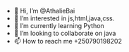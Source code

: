 - 👋 Hi, I’m @AthalieBai
- 👀 I’m interested in js,html,java,css.
- 🌱 I’m currently learning Python
- 💞️ I’m looking to collaborate on java
- 📫 How to reach me +250790198202

<!---
AthalieBai/AthalieBai is a ✨ special ✨ repository because its `README.md` (this file) appears on your GitHub profile.
You can click the Preview link to take a look at your changes.
--->
